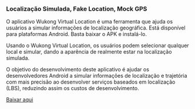 <h3>Localização Simulada, Fake Location, Mock GPS</h3>

O aplicativo Wukong Virtual Location é uma ferramenta que ajuda os usuários a simular informações de localização geográfica. Está disponível para plataformas Android. Basta baixar o APK e instalá-lo.

Usando o Wukong Virtual Location, os usuários podem selecionar qualquer local e simular, dando a aparência de realmente estar na localização simulada.

O objetivo do desenvolvimento deste aplicativo é ajudar os desenvolvedores Android a simular informações de localização e trajetória com mais precisão ao desenvolver serviços baseados em localização (LBS), reduzindo assim os custos de desenvolvimento.

<a href="https://www.123pan.com/s/k6bMjv-adiI.html" target="_blank">Baixar aqui</a>
